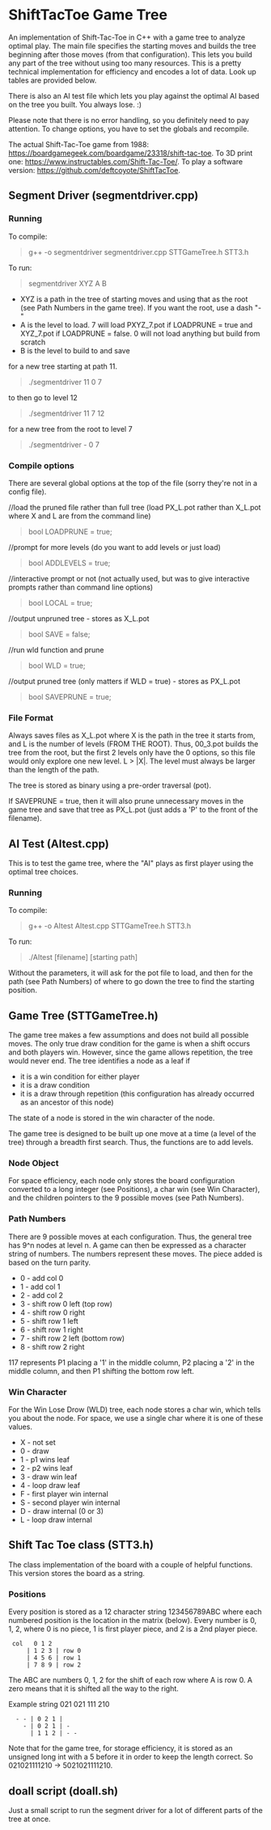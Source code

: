 
# ShiftTacToe Game Tree
An implementation of Shift-Tac-Toe in C++ with a game tree to analyze optimal play. The main file specifies the starting moves and builds the tree beginning after those moves (from that configuration). This lets you build any part of the tree without using too many resources. This is a pretty technical implementation for efficiency and encodes a lot of data. Look up tables are provided below.

There is also an AI test file which lets you play against the optimal AI based on the tree you built. You always lose. :)

Please note that there is no error handling, so you definitely need to pay attention. To change options, you have to set the globals and recompile.


The actual Shift-Tac-Toe game from 1988: https://boardgamegeek.com/boardgame/23318/shift-tac-toe. To 3D print one: https://www.instructables.com/Shift-Tac-Toe/.
To play a software version: https://github.com/deftcoyote/ShiftTacToe.

## Segment Driver (segmentdriver.cpp)

### Running
To compile:
> g++ -o segmentdriver segmentdriver.cpp STTGameTree.h STT3.h 

To run:
> segmentdriver XYZ A B

 - XYZ is a path in the tree of starting moves and using that as the root (see Path Numbers in the game tree). If you want the root, use a dash "-"
 - A is the level to load. 7 will load PXYZ_7.pot if LOADPRUNE = true and XYZ_7.pot if LOADPRUNE = false. 0 will not load anything but build from scratch
 - B is the level to build to and save


for a new tree starting at path 11.
> ./segmentdriver 11 0 7

to then go to level 12
> ./segmentdriver 11 7 12

for a new tree from the root to level 7
> ./segmentdriver - 0 7

### Compile options
There are several global options at the top of the file (sorry they're not in a config file).

//load the pruned file rather than full tree (load PX_L.pot rather than X_L.pot where X and L are from the command line)
> bool LOADPRUNE = true;

//prompt for more levels (do you want to add levels or just load)
> bool ADDLEVELS = true;

//interactive prompt or not (not actually used, but was to give interactive prompts rather than command line options)
> bool LOCAL = true;

//output unpruned tree - stores as X_L.pot
> bool SAVE = false;

//run wld function and prune
> bool WLD = true;

//output pruned tree (only matters if WLD = true) - stores as PX_L.pot
> bool SAVEPRUNE = true;

### File Format
Always saves files as X_L.pot where X is the path in the tree it starts from, and L is the number of levels (FROM THE ROOT). Thus, 00_3.pot builds the tree from the root, but the first 2 levels only have the 0 options, so this file would only explore one new level. L > |X|. The level must always be larger than the length of the path.

The tree is stored as binary using a pre-order traversal (pot).

If SAVEPRUNE = true, then it will also prune unnecessary moves in the game tree and save that tree as PX_L.pot (just adds a 'P' to the front of the filename).



## AI Test (AItest.cpp)

This is to test the game tree, where the "AI" plays as first player using the optimal tree choices.

### Running
To compile:
> g++ -o AItest AItest.cpp STTGameTree.h STT3.h 

To run:
> ./AItest [filename] [starting path]

Without the parameters, it will ask for the pot file to load, and then for the path (see Path Numbers) of where to go down the tree to find the starting position.



## Game Tree (STTGameTree.h)
The game tree makes a few assumptions and does not build all possible moves. The only true draw condition for the game is when a shift occurs and both players win. However, since the game allows repetition, the tree would never end. The tree identifies a node as a leaf if 
- it is a win condition for either player
- it is a draw condition
- it is a draw through repetition (this configuration has already occurred as an ancestor of this node)

The state of a node is stored in the win character of the node.

The game tree is designed to be built up one move at a time (a level of the tree) through a breadth first search. Thus, the functions are to add levels.


### Node Object
For space efficiency, each node only stores the board configuration converted to a long integer (see Positions), a char win (see Win Character), and the children pointers to the 9 possible moves (see Path Numbers).

### Path Numbers
There are 9 possible moves at each configuration. Thus, the general tree has 9^n nodes at level n. A game can then be expressed as a character string of numbers. The numbers represent these moves. The piece added is based on the turn parity.

 - 0 \- add col 0
 - 1 \- add col 1
 - 2 \- add col 2
 - 3 \- shift row 0 left (top row)
 - 4 \- shift row 0 right
 - 5 \- shift row 1 left
 - 6 \- shift row 1 right
 - 7 \- shift row 2 left (bottom row)
 - 8 \- shift row 2 right

117 represents P1 placing a '1' in the middle column, P2 placing a '2' in the middle column, and then P1 shifting the bottom row left.

### Win Character
For the Win Lose Drow (WLD) tree, each node stores a char win, which tells you about the node. For space, we use a single char where it is one of these values.

 - X \- not set
 - 0 \- draw
 - 1 \- p1 wins leaf
 - 2 \- p2 wins leaf
 - 3 \- draw win leaf
 - 4 \- loop draw leaf
 - F \- first player win internal
 - S \- second player win internal
 - D \- draw internal (0 or 3)
 - L \- loop draw internal

## Shift Tac Toe class (STT3.h)

The class implementation of the board with a couple of helpful functions. This version stores the board as a string.

### Positions

Every position is stored as a 12 character string 123456789ABC where each numbered position is the location in the matrix (below). Every number is 0, 1, 2, where 0 is no piece, 1 is first player piece, and 2 is a 2nd player piece.

```
 col   0 1 2 
     | 1 2 3 | row 0
     | 4 5 6 | row 1
     | 7 8 9 | row 2
```

The ABC are numbers 0, 1, 2 for the shift of each row where A is row 0. A zero means that it is shifted all the way to the right. 

Example string 021 021 111 210

```
  - - | 0 2 1 | 
    - | 0 2 1 | - 
      | 1 1 2 | - -
```
Note that for the game tree, for storage efficiency, it is stored as an unsigned long int with a 5 before it in order to keep the length correct. So 021021111210 -> 5021021111210.

## doall script (doall.sh)
Just a small script to run the segment driver for a lot of different parts of the tree at once.
